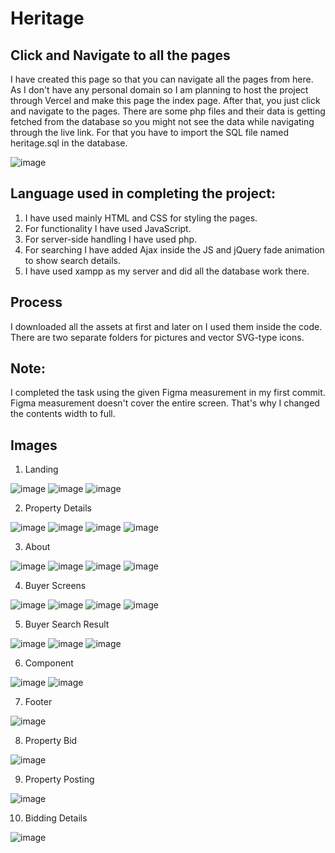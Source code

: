 # Heritage
## Click and Navigate to all the pages
I  have created this page so that you can navigate all the pages from here. As I don't have any personal domain so I am planning to host the project through Vercel and make this page the index page. After that, you just click and navigate to the pages. There are some php files and their data is getting fetched from the database so you might not see the data while navigating through the live link. For that you have to import the SQL file named heritage.sql in the database. 

![image](https://github.com/user-attachments/assets/09d9d3ac-3013-4764-9fc6-c2a7b645dc72)

## Language used in completing the project:

1. I have used mainly HTML and CSS for styling the pages. 
2. For functionality I have used JavaScript. 
3. For server-side handling I have used php. 
4. For searching I have added Ajax inside the JS and jQuery fade animation to show search details.
5. I have used xampp as my server and did all the database work there. 
## Process
I downloaded all the assets at first and later on I used them inside the code. There are two separate folders for pictures and vector SVG-type icons.

## Note:
I completed the task using the given Figma measurement in my first commit. Figma measurement doesn't cover the entire screen. That's why I changed the contents width to full. 

## Images

1. Landing
   
![image](https://github.com/user-attachments/assets/9b38fa00-fb4f-4d58-8443-7226d9fa59ab)
![image](https://github.com/user-attachments/assets/b1268c71-6088-4527-b112-f0c64c8f0702)
![image](https://github.com/user-attachments/assets/fb3eefce-387d-4b3d-b1f3-855331914ba1)

2. Property Details

![image](https://github.com/user-attachments/assets/ecf401ea-53b7-4229-9f7f-db88d1f295c5)
![image](https://github.com/user-attachments/assets/66cc79b9-2a8c-4dbf-ae39-62ff7833b452)
![image](https://github.com/user-attachments/assets/c8f1fa99-cd9b-41ef-84e4-af7c7744af36)
![image](https://github.com/user-attachments/assets/fb3e4e7a-da68-4e18-b425-5fe333c8e8f5)

3. About

![image](https://github.com/user-attachments/assets/6fed7d39-0912-415a-90ed-449ba201d681)
![image](https://github.com/user-attachments/assets/f8387d69-4cee-4cd5-8123-2331bb68af6c)
![image](https://github.com/user-attachments/assets/dea19e0d-e390-4b3d-885a-745510d89190)
![image](https://github.com/user-attachments/assets/6cbc2d87-51cd-46eb-8ebf-0108962b3ec0)

4. Buyer Screens

![image](https://github.com/user-attachments/assets/367e62a3-8ce1-415d-8ee2-45042628dbc7)
![image](https://github.com/user-attachments/assets/2fda60b3-91aa-4a87-92d2-b84b72175b9f)
![image](https://github.com/user-attachments/assets/006d431e-3bf3-4f4e-af96-6581bf67f4ca)
![image](https://github.com/user-attachments/assets/de4bc2d5-c17a-499c-857d-76683fe08491)

5. Buyer Search Result

![image](https://github.com/user-attachments/assets/d50633ec-1c96-4bd7-99dc-e2eb33a9d3f3)
![image](https://github.com/user-attachments/assets/10db507d-e35b-42b1-a6af-b64e51fa1e4a)
![image](https://github.com/user-attachments/assets/e4c37866-d93d-4ae2-bfd1-14d80e28aa7f)

6. Component

![image](https://github.com/user-attachments/assets/aead2484-f798-4c3e-a8b2-95d735ee3a4f)
![image](https://github.com/user-attachments/assets/0173e834-c160-40b3-baf2-d9baced27153)

7. Footer

![image](https://github.com/user-attachments/assets/2ed24990-a90a-4298-a3da-bc8ffbeab7b4)

8. Property Bid

![image](https://github.com/user-attachments/assets/3784e576-1caf-4b0d-bcbf-65b1767bd51f)

9. Property Posting

![image](https://github.com/user-attachments/assets/52617624-a02c-42b5-9f07-5d2a95cb4551)

10. Bidding Details

![image](https://github.com/user-attachments/assets/9248ebf0-0d3e-40f1-85a5-4187e79275ff)




